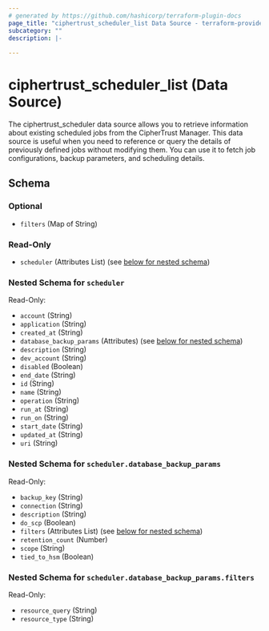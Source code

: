 ```yaml
---
# generated by https://github.com/hashicorp/terraform-plugin-docs
page_title: "ciphertrust_scheduler_list Data Source - terraform-provider-ciphertrust"
subcategory: ""
description: |-
  
---
```


# ciphertrust_scheduler_list (Data Source)


The ciphertrust_scheduler data source allows you to retrieve information about existing scheduled jobs from the CipherTrust Manager. This data source is useful when you need to reference or query the details of previously defined jobs without modifying them. You can use it to fetch job configurations, backup parameters, and scheduling details.


<!-- schema generated by tfplugindocs -->
## Schema

### Optional

- `filters` (Map of String)

### Read-Only

- `scheduler` (Attributes List) (see [below for nested schema](#nestedatt--scheduler))

<a id="nestedatt--scheduler"></a>
### Nested Schema for `scheduler`

Read-Only:

- `account` (String)
- `application` (String)
- `created_at` (String)
- `database_backup_params` (Attributes) (see [below for nested schema](#nestedatt--scheduler--database_backup_params))
- `description` (String)
- `dev_account` (String)
- `disabled` (Boolean)
- `end_date` (String)
- `id` (String)
- `name` (String)
- `operation` (String)
- `run_at` (String)
- `run_on` (String)
- `start_date` (String)
- `updated_at` (String)
- `uri` (String)

<a id="nestedatt--scheduler--database_backup_params"></a>
### Nested Schema for `scheduler.database_backup_params`

Read-Only:

- `backup_key` (String)
- `connection` (String)
- `description` (String)
- `do_scp` (Boolean)
- `filters` (Attributes List) (see [below for nested schema](#nestedatt--scheduler--database_backup_params--filters))
- `retention_count` (Number)
- `scope` (String)
- `tied_to_hsm` (Boolean)

<a id="nestedatt--scheduler--database_backup_params--filters"></a>
### Nested Schema for `scheduler.database_backup_params.filters`

Read-Only:

- `resource_query` (String)
- `resource_type` (String)
